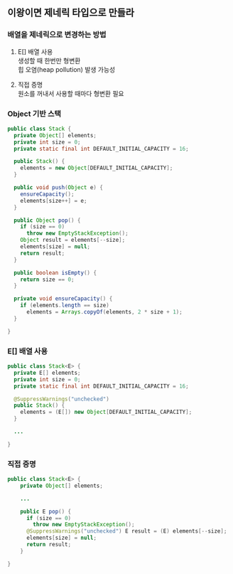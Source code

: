 ## 이왕이면 제네릭 타입으로 만들라

### 배열을 제네릭으로 변경하는 방법  
1. E[] 배열 사용  
생성할 때 한번만 형변환  
힙 오염(heap pollution) 발생 가능성  
	
2. 직접 증명  
원소를 꺼내서 사용할 때마다 형변환 필요  

### Object 기반 스택  
```` java
public class Stack {
  private Object[] elements;
  private int size = 0;
  private static final int DEFAULT_INITIAL_CAPACITY = 16;

  public Stack() {
  	elements = new Object[DEFAULT_INITIAL_CAPACITY];
  }

  public void push(Object e) {
  	ensureCapacity();
  	elements[size++] = e;
  } 

  public Object pop() {
  	if (size == 0)
  	  throw new EmptyStackException();
    Object result = elements[--size];
    elements[size] = null;
    return result;
  }

  public boolean isEmpty() {
  	return size == 0;
  }

  private void ensureCapacity() {
  	if (elements.length == size)
  	  elements = Arrays.copyOf(elements, 2 * size + 1);
  }

}
````

### E[] 배열 사용  
```` java
public class Stack<E> {
  private E[] elements;
  private int size = 0;
  private static final int DEFAULT_INITIAL_CAPACITY = 16;

  @SuppressWarnings("unchecked")
  public Stack() {
  	elements = (E[]) new Object[DEFAULT_INITIAL_CAPACITY];
  }

  ...

}
````

### 직접 증명  
```` java
public class Stack<E> {
	private Object[] elements;

	...

	public E pop() {
	  if (size == 0)
	    throw new EmptyStackException();
	  @SuppressWarnings("unchecked") E result = (E) elements[--size];
	  elements[size] = null;
	  return result;
	}

}
````



